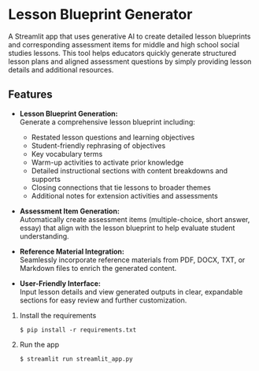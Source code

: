 # Lesson Blueprint Generator

A Streamlit app that uses generative AI to create detailed lesson blueprints and corresponding assessment items for middle and high school social studies lessons. This tool helps educators quickly generate structured lesson plans and aligned assessment questions by simply providing lesson details and additional resources.

## Features

- **Lesson Blueprint Generation:**  
  Generate a comprehensive lesson blueprint including:
  - Restated lesson questions and learning objectives
  - Student-friendly rephrasing of objectives
  - Key vocabulary terms
  - Warm-up activities to activate prior knowledge
  - Detailed instructional sections with content breakdowns and supports
  - Closing connections that tie lessons to broader themes
  - Additional notes for extension activities and assessments

- **Assessment Item Generation:**  
  Automatically create assessment items (multiple-choice, short answer, essay) that align with the lesson blueprint to help evaluate student understanding.

- **Reference Material Integration:**  
  Seamlessly incorporate reference materials from PDF, DOCX, TXT, or Markdown files to enrich the generated content.

- **User-Friendly Interface:**  
  Input lesson details and view generated outputs in clear, expandable sections for easy review and further customization.

1. Install the requirements

   ```
   $ pip install -r requirements.txt
   ```

2. Run the app

   ```
   $ streamlit run streamlit_app.py
   ```
